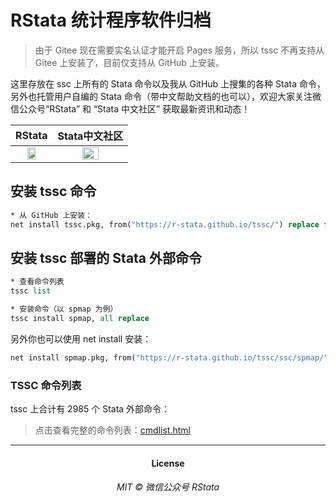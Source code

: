 
# RStata 统计程序软件归档

> 由于 Gitee 现在需要实名认证才能开启 Pages 服务，所以 tssc 不再支持从
> Gitee 上安装了，目前仅支持从 GitHub 上安装。

这里存放在 ssc 上所有的 Stata 命令以及我从 GitHub 上搜集的各种 Stata
命令，另外也托管用户自编的 Stata
命令（带中文帮助文档的也可以），欢迎大家关注微信公众号“RStata” 和 “Stata
中文社区” 获取最新资讯和动态！

|                                             RStata                                              |                                          Stata中文社区                                          |
|:-----------------------------------------------------------------------------------------------:|:-----------------------------------------------------------------------------------------------:|
| <img src="https://mdniceczx.oss-cn-beijing.aliyuncs.com/image_20201120143454.png" width="50%"/> | <img src="https://mdniceczx.oss-cn-beijing.aliyuncs.com/image_20201120143508.png" width="50%"/> |

## 安装 tssc 命令

``` stata
* 从 GitHub 上安装：
net install tssc.pkg, from("https://r-stata.github.io/tssc/") replace force
```

## 安装 tssc 部署的 Stata 外部命令

``` stata
* 查看命令列表
tssc list

* 安装命令（以 spmap 为例）
tssc install spmap, all replace
```

另外你也可以使用 net install 安装：

``` stata
net install spmap.pkg, from("https://r-stata.github.io/tssc/ssc/spmap/") all replace force
```

### TSSC 命令列表

tssc 上合计有 2985 个 Stata 外部命令：

> 点击查看完整的命令列表：[cmdlist.html](https://r-stata.github.io/tssc/cmdlist.html)

------------------------------------------------------------------------

<h4 align="center">
License
</h4>
<h6 align="center">
MIT © 微信公众号 RStata
</h6>
